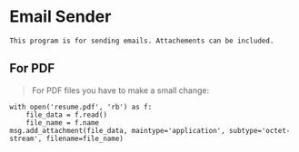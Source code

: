 # Email Sender

    This program is for sending emails. Attachements can be included.

## For PDF

> For PDF files you have to make a small change:

```
with open('resume.pdf', 'rb') as f:
    file_data = f.read()
    file_name = f.name
msg.add_attachment(file_data, maintype='application', subtype='octet-stream', filename=file_name)